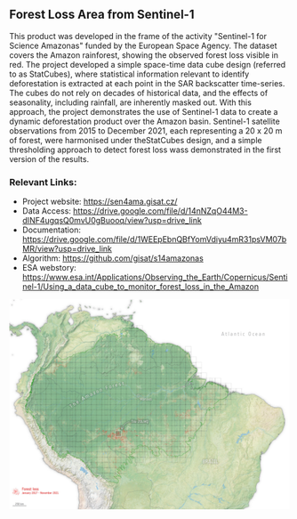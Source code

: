 ## Forest Loss Area from Sentinel-1 

This product was developed in the frame of the activity "Sentinel-1 for Science Amazonas" funded by the European Space Agency. The dataset covers the Amazon rainforest, showing the observed forest loss visible in red.
The project developed a simple space-time data cube design (referred to as StatCubes), where statistical information relevant to identify deforestation is extracted at each point in the SAR backscatter time-series. The cubes do not rely on decades of historical data, and the effects of seasonality, including rainfall, are inherently masked out. With this approach, the project demonstrates the use of Sentinel-1 data to create a dynamic deforestation product over the Amazon basin. Sentinel-1 satellite observations from 2015 to December 2021, each representing a 20 x 20 m of forest, were harmonised under theStatCubes design, and a simple thresholding approach to detect forest loss wass demonstrated in the first version of the results. 


### Relevant Links:
* Project website: https://sen4ama.gisat.cz/
* Data Access: https://drive.google.com/file/d/14nNZqO44M3-dINF4ugqsQ0mvU0gBuooq/view?usp=drive_link
* Documentation: https://drive.google.com/file/d/1WEEpEbnQBfYomVdiyu4mR31psVM07bMR/view?usp=drive_link
* Algorithm: https://github.com/gisat/s14amazonas
* ESA webstory: https://www.esa.int/Applications/Observing_the_Earth/Copernicus/Sentinel-1/Using_a_data_cube_to_monitor_forest_loss_in_the_Amazon

![image](https://raw.githubusercontent.com/eurodatacube/eodash-assets/main/collections/sen4ama/sen4ama_1.png)
